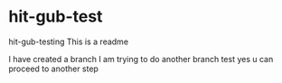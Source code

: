 # hit-gub-test
hit-gub-testing
This is a readme

I have created a branch
I am trying to do another branch test 
yes u can proceed to another step
